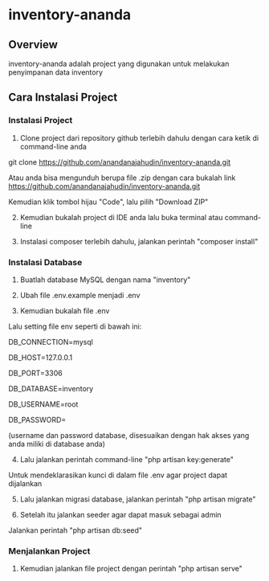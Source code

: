 # inventory-ananda

## Overview
inventory-ananda adalah project yang digunakan untuk melakukan penyimpanan data inventory

## Cara Instalasi Project

### Instalasi Project
1. Clone project dari repository github terlebih dahulu dengan cara ketik di command-line anda

git clone https://github.com/anandanajahudin/inventory-ananda.git

Atau anda bisa mengunduh berupa file .zip dengan cara bukalah link https://github.com/anandanajahudin/inventory-ananda.git

Kemudian klik tombol hijau "Code", lalu pilih "Download ZIP"

2. Kemudian bukalah project di IDE anda lalu buka terminal atau command-line

3. Instalasi composer terlebih dahulu, jalankan perintah "composer install"

### Instalasi Database
1. Buatlah database MySQL dengan nama "inventory"

2. Ubah file .env.example menjadi .env

3. Kemudian bukalah file .env

Lalu setting file env seperti di bawah ini:

DB_CONNECTION=mysql

DB_HOST=127.0.0.1

DB_PORT=3306

DB_DATABASE=inventory

DB_USERNAME=root

DB_PASSWORD=

(username dan password database, disesuaikan dengan hak akses yang anda miliki di database anda)

4. Lalu jalankan perintah command-line "php artisan key:generate"

Untuk mendeklarasikan kunci di dalam file .env agar project dapat dijalankan

5. Lalu jalankan migrasi database, jalankan perintah "php artisan migrate"

6. Setelah itu jalankan seeder agar dapat masuk sebagai admin

Jalankan perintah "php artisan db:seed"

### Menjalankan Project
1. Kemudian jalankan file project dengan perintah "php artisan serve"
